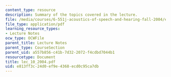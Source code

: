 ```yaml
---
content_type: resource
description: Summary of the topics covered in the lecture.
file: /media/courses/6-551j-acoustics-of-speech-and-hearing-fall-2004/e813ff3c24d0ef9e4368ecd0c95ca7db_lec_10_2004.pdf
file_type: application/pdf
learning_resource_types:
- Lecture Notes
ocw_type: OCWFile
parent_title: Lecture Notes
parent_type: CourseSection
parent_uid: a557b856-c41b-7d32-2072-f4cdbd7044b1
resourcetype: Document
title: lec_10_2004.pdf
uid: e813ff3c-24d0-ef9e-4368-ecd0c95ca7db
---
```


